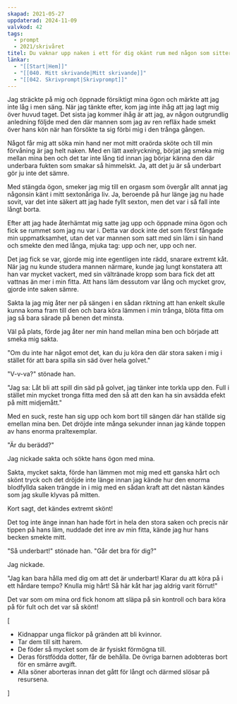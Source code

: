 ```yaml
---
skapad: 2021-05-27
uppdaterad: 2024-11-09
valvkod: 42
tags:
  - prompt
  - 2021/skrivåret
titel: Du vaknar upp naken i ett för dig okänt rum med någon som sitter och tittar på dig
länkar:
  - "[[Start|Hem]]"
  - "[[040. Mitt skrivande|Mitt skrivande]]"
  - "[[042. Skrivprompt|Skrivprompt]]"
---
```

Jag sträckte på mig och öppnade försiktigt mina ögon och märkte att jag inte låg i men säng. När jag tänkte efter, kom jag inte ihåg att jag lagt mig över huvud taget. Det sista jag kommer ihåg är att jag, av någon outgrundlig anledning följde med den där mannen som jag av ren refläx hade smekt över hans kön när han försökte ta sig förbi mig i den trånga gången.

Något får mig att söka min hand ner mot mitt oraörda sköte och till min förvåning är jag helt naken. Med en lätt axelryckning, börjat jag smeka mig mellan mina ben och det tar inte lång tid innan jag börjar känna den där underbara fukten som smakar så himmelskt. Ja, att det ju är så underbart gör ju inte det sämre.

Med stängda ögon, smeker jag mig till en orgasm som övergår allt annat jag någonsin känt i mitt sextonåriga liv. Ja, beroende på hur länge jag nu hade sovit, var det inte säkert att jag hade fyllt sexton, men det var i så fall inte långt borta.

Efter att jag hade återhämtat mig satte jag upp och öppnade mina ögon och fick se rummet som jag nu var i. Detta var dock inte det som först fångade min uppmatksamhet, utan det var mannen som satt med sin läm i sin hand och smekte den med långa, mjuka tag: upp och ner, upp och ner.

Det jag fick se var, gjorde mig inte egentligen inte rädd, snarare extremt kåt. När jag nu kunde studera mannen närmare, kunde jag lungt konstatera att han var mycket vackert, med sin vältränade kropp som bara fick det att vattnas än mer i min fitta. Att hans läm dessutom var lång och mycket grov, gjorde inte saken sämre.

Sakta la jag mig åter ner på sängen i en sådan riktning att han enkelt skulle kunna koma fram till den och bara köra lämmen i min trånga, blöta fitta om jag så bara särade på benen det minsta.

Väl på plats, förde jag åter ner min hand mellan mina ben och började att smeka mig sakta.

"Om du inte har något emot det, kan du ju köra den där stora saken i mig i stället för att bara spilla sin säd över hela golvet."

"V-v-va?" stönade han.

"Jag sa: Låt bli att spill din säd på golvet, jag tänker inte torkla upp den. Full i stället min mycket tronga fitta med den så att den kan ha sin avsädda efekt på mitt midjemått."

Med en suck, reste han sig upp och kom bort till sängen där han ställde sig emellan mina ben. Det dröjde inte många sekunder innan jag kände toppen av hans enorma praltexemplar.

"Är du berädd?"

Jag nickade sakta och sökte hans ögon med mina.

Sakta, mycket sakta, förde han lämmen mot mig med ett ganska hårt och skönt tryck och det dröjde inte länge innan jag kände hur den enorma blodfyllda saken trängde in i mig med en sådan kraft att det nästan kändes som jag skulle klyvas på mitten.

Kort sagt, det kändes extremt skönt!

Det tog inte änge innan han hade fört in hela den stora saken och precis när tippen på hans läm, nuddade det inre av min fitta, kände jag hur hans becken smekte mitt.

"Så underbart!" stönade han. "Går det bra för dig?"

Jag nickade.

"Jag kan bara hålla med dig om att det är underbart! Klarar du att köra på i ett hårdare tempo? Knulla mig hårt! Så här kåt har jag aldrig varit förrut!"

Det var som om mina ord fick honom att släpa på sin kontroll och bara köra på för fult och det var så skönt!

[

* Kidnappar unga flickor på gränden att bli kvinnor.
* Tar dem till sitt harem.
* De föder så mycket som de är fysiskt förmögna till.
* Deras förstfödda dotter, får de behålla. De övriga barnen adobteras bort för en smärre avgift.
* Alla söner aborteras innan det gått för långt och därmed slösar på resursena.

]